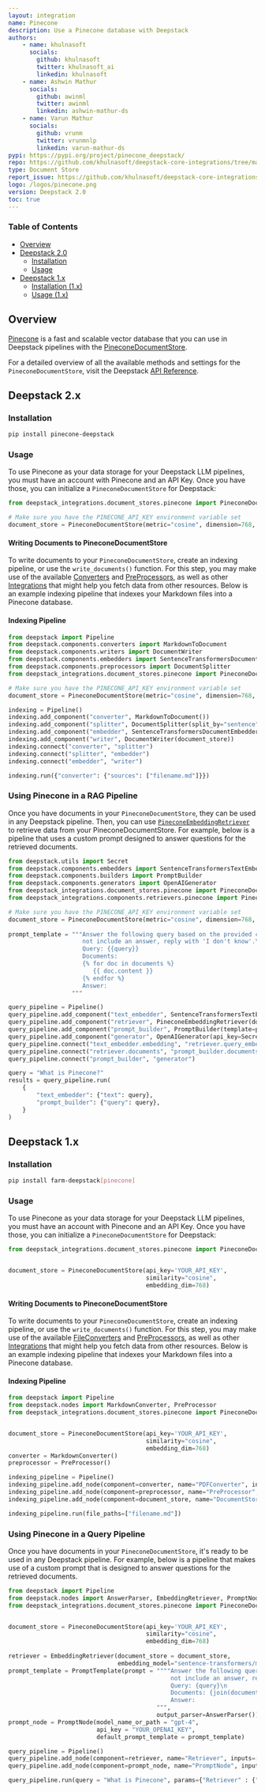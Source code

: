 ```yaml
---
layout: integration
name: Pinecone
description: Use a Pinecone database with Deepstack
authors:
    - name: khulnasoft
      socials:
        github: khulnasoft
        twitter: khulnasoft_ai
        linkedin: khulnasoft
    - name: Ashwin Mathur
      socials:
        github: awinml
        twitter: awinml
        linkedin: ashwin-mathur-ds
    - name: Varun Mathur
      socials:
        github: vrunm
        twitter: vrunmnlp
        linkedin: varun-mathur-ds        
pypi: https://pypi.org/project/pinecone_deepstack/
repo: https://github.com/khulnasoft/deepstack-core-integrations/tree/main/integrations/pinecone
type: Document Store
report_issue: https://github.com/khulnasoft/deepstack-core-integrations/issues
logo: /logos/pinecone.png
version: Deepstack 2.0
toc: true
---
```


### Table of Contents

- [Overview](#overview)
- [Deepstack 2.0](#deepstack-20)
  - [Installation](#installation)
  - [Usage](#usage)
- [Deepstack 1.x](#deepstack-1x)
  - [Installation (1.x)](#installation-1x)
  - [Usage (1.x)](#usage-1x)

## Overview

[Pinecone](https://www.pinecone.io/) is a fast and scalable vector database that you can use in Deepstack pipelines with the [PineconeDocumentStore](https://docs.deepstack.khulnasoft.com/docs/pinecone-document-store).

For a detailed overview of all the available methods and settings for the `PineconeDocumentStore`, visit the Deepstack [API Reference](https://docs.deepstack.khulnasoft.com/reference/integrations-pinecone#pineconedocumentstore).

## Deepstack 2.x

### Installation

```bash
pip install pinecone-deepstack
```

### Usage

To use Pinecone as your data storage for your Deepstack LLM pipelines, you must have an account with Pinecone and an API Key. Once you have those, you can initialize a `PineconeDocumentStore` for Deepstack:

```python
from deepstack_integrations.document_stores.pinecone import PineconeDocumentStore

# Make sure you have the PINECONE_API_KEY environment variable set
document_store = PineconeDocumentStore(metric="cosine", dimension=768, index="YOUR_INDEX_NAME", environment = "YOUR_ENVIRONMENT")
```

#### Writing Documents to PineconeDocumentStore

To write documents to your `PineconeDocumentStore`, create an indexing pipeline, or use the `write_documents()` function.
For this step, you may make use of the available [Converters](https://docs.deepstack.khulnasoft.com/docs/converters) and [PreProcessors](https://docs.deepstack.khulnasoft.com/docs/preprocessors), as well as other [Integrations](/integrations) that might help you fetch data from other resources. Below is an example indexing pipeline that indexes your Markdown files into a Pinecone database.

#### Indexing Pipeline

```python
from deepstack import Pipeline
from deepstack.components.converters import MarkdownToDocument
from deepstack.components.writers import DocumentWriter
from deepstack.components.embedders import SentenceTransformersDocumentEmbedder
from deepstack.components.preprocessors import DocumentSplitter
from deepstack_integrations.document_stores.pinecone import PineconeDocumentStore

# Make sure you have the PINECONE_API_KEY environment variable set
document_store = PineconeDocumentStore(metric="cosine", dimension=768, index="YOUR_INDEX_NAME", environment = "YOUR_ENVIRONMENT")

indexing = Pipeline()
indexing.add_component("converter", MarkdownToDocument())
indexing.add_component("splitter", DocumentSplitter(split_by="sentence", split_length=2))
indexing.add_component("embedder", SentenceTransformersDocumentEmbedder())
indexing.add_component("writer", DocumentWriter(document_store))
indexing.connect("converter", "splitter")
indexing.connect("splitter", "embedder")
indexing.connect("embedder", "writer")

indexing.run({"converter": {"sources": ["filename.md"]}})
```

### Using Pinecone in a RAG Pipeline

Once you have documents in your `PineconeDocumentStore`, they can be used in any Deepstack pipeline. Then, you can use [`PineconeEmbeddingRetriever`](https://docs.deepstack.khulnasoft.com/docs/pineconedenseretriever) to retrieve data from your PineconeDocumentStore. For example, below is a pipeline that uses a custom prompt designed to answer questions for the retrieved documents.

```python
from deepstack.utils import Secret
from deepstack.components.embedders import SentenceTransformersTextEmbedder
from deepstack.components.builders import PromptBuilder
from deepstack.components.generators import OpenAIGenerator
from deepstack_integrations.document_stores.pinecone import PineconeDocumentStore
from deepstack_integrations.components.retrievers.pinecone import PineconeEmbeddingRetriever

# Make sure you have the PINECONE_API_KEY environment variable set
document_store = PineconeDocumentStore(metric="cosine", dimension=768, index="YOUR_INDEX_NAME", environment = "YOUR_ENVIRONMENT")
              
prompt_template = """Answer the following query based on the provided context. If the context does
                     not include an answer, reply with 'I don't know'.\n
                     Query: {{query}}
                     Documents:
                     {% for doc in documents %}
                        {{ doc.content }}
                     {% endfor %}
                     Answer: 
                  """

query_pipeline = Pipeline()
query_pipeline.add_component("text_embedder", SentenceTransformersTextEmbedder())
query_pipeline.add_component("retriever", PineconeEmbeddingRetriever(document_store=document_store))
query_pipeline.add_component("prompt_builder", PromptBuilder(template=prompt_template))
query_pipeline.add_component("generator", OpenAIGenerator(api_key=Secret.from_token("YOUR_OPENAI_API_KEY"), model="gpt-4"))
query_pipeline.connect("text_embedder.embedding", "retriever.query_embedding")
query_pipeline.connect("retriever.documents", "prompt_builder.documents")
query_pipeline.connect("prompt_builder", "generator")

query = "What is Pinecone?"
results = query_pipeline.run(
    {
        "text_embedder": {"text": query},
        "prompt_builder": {"query": query},
    }
)
```


## Deepstack 1.x

### Installation

```bash
pip install farm-deepstack[pinecone]
```

### Usage

To use Pinecone as your data storage for your Deepstack LLM pipelines, you must have an account with Pinecone and an API Key. Once you have those, you can initialize a `PineconeDocumentStore` for Deepstack:

```python
from deepstack_integrations.document_stores.pinecone import PineconeDocumentStore


document_store = PineconeDocumentStore(api_key='YOUR_API_KEY',
                                       similarity="cosine",
                                       embedding_dim=768)
```

#### Writing Documents to PineconeDocumentStore

To write documents to your `PineconeDocumentStore`, create an indexing pipeline, or use the `write_documents()` function.
For this step, you may make use of the available [FileConverters](https://docs.deepstack.khulnasoft.com/v1.25/docs/file_converters) and [PreProcessors](https://docs.deepstack.khulnasoft.com/v1.25/docs/preprocessor), as well as other [Integrations](/integrations) that might help you fetch data from other resources. Below is an example indexing pipeline that indexes your Markdown files into a Pinecone database.

#### Indexing Pipeline

```python
from deepstack import Pipeline
from deepstack.nodes import MarkdownConverter, PreProcessor
from deepstack_integrations.document_stores.pinecone import PineconeDocumentStore


document_store = PineconeDocumentStore(api_key='YOUR_API_KEY',
                                       similarity="cosine",
                                       embedding_dim=768)
converter = MarkdownConverter()
preprocessor = PreProcessor()

indexing_pipeline = Pipeline()
indexing_pipeline.add_node(component=converter, name="PDFConverter", inputs=["File"])
indexing_pipeline.add_node(component=preprocessor, name="PreProcessor", inputs=["PDFConverter"])
indexing_pipeline.add_node(component=document_store, name="DocumentStore", inputs=["PreProcessor"])

indexing_pipeline.run(file_paths=["filename.md"])
```

### Using Pinecone in a Query Pipeline

Once you have documents in your `PineconeDocumentStore`, it's ready to be used in any Deepstack pipeline. For example, below is a pipeline that makes use of a custom prompt that is designed to answer questions for the retrieved documents.

```python
from deepstack import Pipeline
from deepstack.nodes import AnswerParser, EmbeddingRetriever, PromptNode, PromptTemplate
from deepstack_integrations.document_stores.pinecone import PineconeDocumentStore


document_store = PineconeDocumentStore(api_key='YOUR_API_KEY',
                                       similarity="cosine",
                                       embedding_dim=768)
              
retriever = EmbeddingRetriever(document_store = document_store,
                               embedding_model="sentence-transformers/multi-qa-mpnet-base-dot-v1")
prompt_template = PromptTemplate(prompt = """"Answer the following query based on the provided context. If the context does
                                              not include an answer, reply with 'I don't know'.\n
                                              Query: {query}\n
                                              Documents: {join(documents)}
                                              Answer: 
                                          """,
                                          output_parser=AnswerParser())
prompt_node = PromptNode(model_name_or_path = "gpt-4",
                         api_key = "YOUR_OPENAI_KEY",
                         default_prompt_template = prompt_template)

query_pipeline = Pipeline()
query_pipeline.add_node(component=retriever, name="Retriever", inputs=["Query"])
query_pipeline.add_node(component=prompt_node, name="PromptNode", inputs=["Retriever"])

query_pipeline.run(query = "What is Pinecone", params={"Retriever" : {"top_k": 5}})
```
